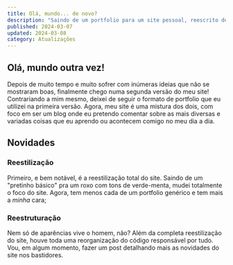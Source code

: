 ```yaml
---
title: Olá, mundo... de novo?
description: "Saindo de um portfolio para um site pessoal, reescrito do zero e sobre uma nova perspectiva."
published: 2024-03-07
updated: 2024-03-08
category: Atualizações
---
```


## Olá, mundo outra vez!

Depois de muito tempo e muito sofrer com inúmeras ideias que não se mostraram boas, finalmente chego numa segunda versão do meu site! Contrariando a mim mesmo, deixei de seguir o formato de portfolio que eu utilizei na primeira versão. Agora, meu site é uma mistura dos dois, com foco em ser um blog onde eu pretendo comentar sobre as mais diversas e variadas coisas que eu aprendo ou acontecem comigo no meu dia a dia.

## Novidades

### Reestilização

Primeiro, e bem notável, é a reestilização total do site. Saindo de um "pretinho básico" pra um roxo com tons de verde-menta, mudei totalmente o foco do site. Agora, tem menos cada de um portfolio genérico e tem mais a _minha_ cara;

### Reestruturação

Nem só de aparências vive o homem, não? Além da completa reestilização do site, houve toda uma reorganização do código responsável por tudo. Vou, em algum momento, fazer um post detalhando mais as novidades do site nos bastidores.
